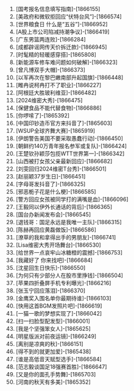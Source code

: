 
1. [国考报名信息填写指南]-[1866155]
1. [美政府和微软拒回应“伏特台风”]-[1866574]
1. [世界粮食日 什么是“五谷”]-[1866952]
1. [A股上市公司陷减持潮争议]-[1866419]
1. [广东男篮两连败]-[1866284]
1. [成都辟谣网传天价拆迁款]-[1866945]
1. [时髦精的轻暖感穿搭]-[1865808]
1. [新能源车修车难问题如何破解]-[1866323]
1. [曾凡博双手大帽]-[1866373]
1. [以军再次在黎巴嫩南部升起国旗]-[1866448]
1. [睢冉说柯冉打不了职业]-[1866227]
1. [阿根廷大胜玻利维亚]-[1866482]
1. [2024维密大秀]-[1866475]
1. [保健食品不能代替食物]-[1866886]
1. [你啰嗦了]-[1865392]
1. [中国印钞造币官方来抖音了]-[1865603]
1. [WSUP全球齐舞大赛]-[1865919]
1. [伊朗警告美国不要采取愚蠢行动]-[1866450]
1. [朝鲜约140万青年报名参军或复队]-[1866424]
1. [王楚钦孙颖莎包揽WTT世界第一]-[1866342]
1. [山西被打女孩父亲最新回应]-[1866682]
1. [刘雯回归2024维密T台秀]-[1866501]
1. [赵丽颖37岁生日]-[1866451]
1. [字母哥发抖音了]-[1866325]
1. [邪恶栀子花是什么梗]-[1866585]
1. [警方回应女孩被同学打的满嘴是血]-[1866096]
1. [王毅同以伊外长通话的背后]-[1866365]
1. [国台办新闻发布会]-[1866545]
1. [退钱哥：国足永远是我唯一主队]-[1866315]
1. [陈赫再回应黄磊做饭]-[1866586]
1. [潦草的我和拿得出手的男朋友]-[1866741]
1. [Lisa维密大秀开场舞台]-[1866530]
1. [给世界一点哀牢山冰糖橙的震撼]-[1866753]
1. [我藏好了 你来找吧]-[1866684]
1. [沈星回生日快乐]-[1866550]
1. [为何只有少部分人在股市里挣钱]-[1866504]
1. [苹果四折叠屏手机专利曝光]-[1866216]
1. [张玉宁回应落泪]-[1866370]
1. [金鹰奖入围名单你最期待谁]-[1866103]
1. [快用这首BGM发照片吧]-[1866619]
1. [一猫一歌的梦想实现了]-[1866042]
1. [扫一扫脸型配发型]-[1866001]
1. [我是个坚强笨女人]-[1865625]
1. [明星版派对前夜运镜]-[1866249]
1. [离别是凉爽的秋]-[1866151]
1. [得不到的就更加爱]-[1865438]
1. [谁是高低音天赋型选手]-[1866584]
1. [范志毅谈国足18强赛首胜]-[1866647]
1. [又是你的面孔手势舞]-[1865703]
1. [河南的秋天有多美]-[1865352]